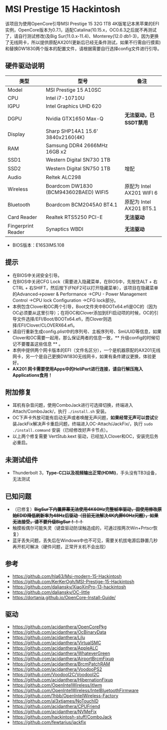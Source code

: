 # MSI Prestige 15 Hackintosh

该项目为使用OpenCore引导MSI Prestige 15 32G 1TB 4K版笔记本黑苹果的EFI实例，OpenCore版本为0.7.1，适配Catalina(10.15.x，OC0.6.3之后就不再测试了，请自行测试修改)及Big Sur(11.0.x-11.4)、Monterey(12.0 db1-3)，因为更换了无线网卡，所以提供原配AX201(更新后已经无条件测试，如果不行需自行摸索)和替换DW1830两个版本的配置文件，请根据需要自行选择config文件进行引导。

## 硬件驱动说明

| 类型               | 型号                                  | 备注                      |
| ------------------ | ------------------------------------- | ------------------------- |
| Model              | MSI Prestige 15 A10SC                 |                           |
| CPU                | Intel i7-10710U                       |                           |
| IGPU               | Intel Graphics UHD 620                |                           |
| DGPU               | Nvidia GTX1650 Max-Q                  | **无法驱动，已SSDT禁用**  |
| Display            | Sharp SHP14A1 15.6' 3840x2160(4K)     |                           |
| RAM                | Samsung DDR4 2666MHz 16GB x2          |                           |
| SSD1               | Western Digital SN730 1TB             |                           |
| SSD2               | Western Digital SN750 1TB             | 增配                      |
| Audio              | Reltek ALC298                         |                           |
| Wireless           | Boardcom DW1830 (BCM943602BAED) WIFI5 | 原配为 Intel AX201 WIFI 6 |
| Bluetooth          | Boardcom BCM2045A0 BT4.1              | 原配为 Intel AX201 BT5.1  |
| Card Reader        | Realtek RTS5250 PCI-E                 | **无法驱动**              |
| Fingerprint Reader | Synaptics WBDI                        | **无法驱动**              |

- BIOS版本：E16S3IMS.108

## 提示

- 在BIOS中关闭安全引导。
- 在BIOS中关闭CFG Lock（需要进入隐藏菜单，在BIOS中，先按住ALT + 右CTRL + 右SHIFT，然后按下(FN)F2可以打开隐藏菜单），该项目在隐藏菜单的Advanced->power & Performance ->CPU - Power Management Control ->CPU lock Configuration ->CFG lock部分。
- 本例包含Clover和OC两个引导，Boot文件夹中BOOTx64.efi是OC的（因为OC必须要从这里引导）；在将OC和Clover添加到EFI启动项的时候，OC的引导文件选择/EFI/Boot/BOOTx64.efi，而Clover则选择/EFI/Clover/CLOVERX64.efi。
- 请自行重新生成config.plist中的序列号、主板序列号、SmUUID等信息，如果Clover和OC需要一起用，那么保证两者的信息一致，** 升级config的时候切记不要覆盖这些信息 ** 。
- 本例中提供两个网卡版本的EFI（文件名区分），一个是机器原配的AX201无线网卡，另一个是自己更换DW1830无线网卡，如果有条件建议更换，体验更好。
- **AX201 网卡需要使用Apps中的HeliPort进行连接，请自行解压拖入Applications食用！**

## 附加修复

- 耳机有杂音问题，使用ComboJack进行可选择切换，终端进入Attach/ComboJack/，执行 `./install.sh` 安装。
- OC下声卡外放可能有启动无声或者唤醒无声问题，**如果经常无声可以尝试**安装JackFix解决声卡重启问题，终端进入OC-Attach/JackFix/，执行 `sudo ./install.command` 安装（已经修改好声卡节点）。
- 以上两个修复需要 VertStub.kext 驱动，已经加入Clover和OC，安装完后务必重启。

## 未测试组件

- Thunderbolt 3，**Type-C口以及视频输出正常(HDMI)**，手头没有TB3设备，无法测试

## 已知问题

- （已修复）~~**BigSur下内置屏幕无法使用4K60Hz完整帧率驱动，固使用修改原始EDID降低刷新率为48Hz后驱动（目前无法解决4K内屏60Hz问题），如果无法接受，请不要升级BigSur！！！**~~
- 触摸板偶尔可能失灵（键盘驱动防误触造成的，可通过按两次Win+Prtscr恢复）
- 蓝牙丢失问题，丢失后在Windows中也不可见，需要关机拔电源后静置几秒再开机可解决（硬件问题，正常开关机不会出现）

## 参考
- https://github.com/hla63/Msi-modern-15-Hackintosh
- https://github.com/KerKerOgh/MSI-Prestige-15-Hackintosh
- https://github.com/daliansky/XiaoXinPro-13-hackintosh
- https://github.com/daliansky/OC-little
- https://dortania.github.io/OpenCore-Install-Guide/

## 驱动

- https://github.com/acidanthera/OpenCorePkg
- https://github.com/acidanthera/OcBinaryData
- https://github.com/acidanthera/Lilu
- https://github.com/acidanthera/VirtualSMC
- https://github.com/acidanthera/AppleALC
- https://github.com/acidanthera/WhateverGreen
- https://github.com/acidanthera/AirportBrcmFixup
- https://github.com/acidanthera/BrcmPatchRAM
- https://github.com/acidanthera/VoodooPS2
- https://github.com/VoodooI2C/VoodooI2C
- https://github.com/acidanthera/HibernationFixup
- https://github.com/OpenIntelWireless/itlwm
- https://github.com/OpenIntelWireless/IntelBluetoothFirmware
- https://github.com/1hbb/OpenIntelWireless-Factory
- https://github.com/al3xtjames/NoTouchID
- https://github.com/acidanthera/CPUFriend
- https://github.com/acidanthera/NVMeFix
- https://github.com/hackintosh-stuff/ComboJack
- https://github.com/fewtarius/jackfix
